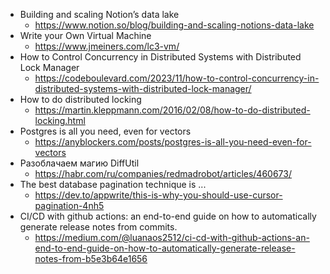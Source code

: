 - Building and scaling Notion’s data lake
  - https://www.notion.so/blog/building-and-scaling-notions-data-lake
- Write your Own Virtual Machine
  - https://www.jmeiners.com/lc3-vm/
- How to Control Concurrency in Distributed Systems with Distributed Lock Manager
  - https://codeboulevard.com/2023/11/how-to-control-concurrency-in-distributed-systems-with-distributed-lock-manager/
- How to do distributed locking
  - https://martin.kleppmann.com/2016/02/08/how-to-do-distributed-locking.html
- Postgres is all you need, even for vectors
  - https://anyblockers.com/posts/postgres-is-all-you-need-even-for-vectors
- Разоблачаем магию DiffUtil
  - https://habr.com/ru/companies/redmadrobot/articles/460673/
- The best database pagination technique is ...
  - https://dev.to/appwrite/this-is-why-you-should-use-cursor-pagination-4nh5
- CI/CD with github actions: an end-to-end guide on how to automatically generate release notes from commits.
  - https://medium.com/@luanaos2512/ci-cd-with-github-actions-an-end-to-end-guide-on-how-to-automatically-generate-release-notes-from-b5e3b64e1656
